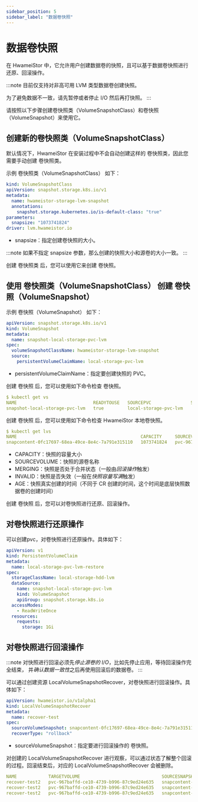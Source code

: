 ```yaml
---
sidebar_position: 5
sidebar_label: "数据卷快照"
---
```


# 数据卷快照

在 HwameiStor 中，它允许用户创建数据卷的快照，且可以基于数据卷快照进行还原、回滚操作。

:::note
目前仅支持对非高可用 LVM 类型数据卷创建快照。

为了避免数据不一致，请先暂停或者停止 I/O 然后再打快照。
:::

请按照以下步骤创建卷快照类（VolumeSnapshotClass）和卷快照（VolumeSnapshot）来使用它。

## 创建新的卷快照类（VolumeSnapshotClass）

默认情况下，HwameiStor 在安装过程中不会自动创建这样的 卷快照类，因此您需要手动创建 卷快照类。

示例 卷快照类（VolumeSnapshotClass） 如下：

```yaml
kind: VolumeSnapshotClass
apiVersion: snapshot.storage.k8s.io/v1
metadata:
  name: hwameistor-storage-lvm-snapshot
  annotations:
    snapshot.storage.kubernetes.io/is-default-class: "true"
parameters:
  snapsize: "1073741824"
driver: lvm.hwameistor.io
```

- snapsize：指定创建卷快照的大小。

:::note
如果不指定 snapsize 参数，那么创建的快照大小和源卷的大小一致。
:::


创建 卷快照类 后，您可以使用它来创建 卷快照。

## 使用 卷快照类（VolumeSnapshotClass） 创建 卷快照（VolumeSnapshot）

示例 卷快照（VolumeSnapshot） 如下：

```yaml
apiVersion: snapshot.storage.k8s.io/v1
kind: VolumeSnapshot
metadata:
  name: snapshot-local-storage-pvc-lvm
spec:
  volumeSnapshotClassName: hwameistor-storage-lvm-snapshot
  source:
    persistentVolumeClaimName: local-storage-pvc-lvm
```
- persistentVolumeClaimName：指定要创建快照的 PVC。

创建 卷快照 后，您可以使用如下命令检查 卷快照。
```yaml
$ kubectl get vs
NAME                             READYTOUSE   SOURCEPVC               SOURCESNAPSHOTCONTENT   RESTORESIZE   SNAPSHOTCLASS                     SNAPSHOTCONTENT                                    CREATIONTIME   AGE
snapshot-local-storage-pvc-lvm   true         local-storage-pvc-lvm                           1Gi           hwameistor-storage-lvm-snapshot   snapcontent-0fc17697-68ea-49ce-8e4c-7a791e315110   53y            2m57s

```

创建 卷快照 后，您可以使用如下命令检查 HwameiStor 本地卷快照。

```yaml
$ kubectl get lvs
NAME                                               CAPACITY     SOURCEVOLUME                               STATE   MERGING   INVALID   AGE
snapcontent-0fc17697-68ea-49ce-8e4c-7a791e315110   1073741824   pvc-967baffd-ce10-4739-b996-87c9ed24e635   Ready                       5m31s

```
- CAPACITY：快照的容量大小
- SOURCEVOLUME：快照的源卷名称
- MERGING：快照是否处于合并状态（一般由*回滚操作*触发）
- INVALID：快照是否失效（一般在*快照容量写满*触发）
- AGE：快照真实创建的时间（不同于 CR 创建的时间，这个时间是底层快照数据卷的创建时间）

创建 卷快照 后，您可以对卷快照进行还原、回滚操作。

## 对卷快照进行还原操作

可以创建pvc，对卷快照进行还原操作。具体如下：

```yaml
apiVersion: v1
kind: PersistentVolumeClaim
metadata:
  name: local-storage-pvc-lvm-restore
spec:
  storageClassName: local-storage-hdd-lvm
  dataSource:
    name: snapshot-local-storage-pvc-lvm
    kind: VolumeSnapshot
    apiGroup: snapshot.storage.k8s.io
  accessModes:
    - ReadWriteOnce
  resources:
    requests:
      storage: 1Gi
```


## 对卷快照进行回滚操作

:::note
对快照进行回滚必须先*停止源卷的 I/O*，比如先停止应用，等待回滚操作完全结束，
并*确认数据一致性*之后再使用回滚后的数据卷。
:::

可以通过创建资源 LocalVolumeSnapshotRecover，对卷快照进行回滚操作。具体如下：

```yaml
apiVersion: hwameistor.io/v1alpha1
kind: LocalVolumeSnapshotRecover
metadata:
  name: recover-test
spec:
  sourceVolumeSnapshot: snapcontent-0fc17697-68ea-49ce-8e4c-7a791e315110
  recoverType: "rollback"
```
- sourceVolumeSnapshot：指定要进行回滚操作的 卷快照。

对创建的 LocalVolumeSnapshotRecover 进行观察，可以通过状态了解整个回滚的过程。回滚结束后，对应的 LocalVolumeSnapshotRecover 会被删除。
```yaml
NAME            TARGETVOLUME                               SOURCESNAPSHOT                                     STATE        AGE
recover-test2   pvc-967baffd-ce10-4739-b996-87c9ed24e635   snapcontent-0fc17697-68ea-49ce-8e4c-7a791e315110   Submitted    0s
recover-test2   pvc-967baffd-ce10-4739-b996-87c9ed24e635   snapcontent-81a1f605-c28a-4e60-8c78-a3d504cbf6d9   InProgress   0s
recover-test2   pvc-967baffd-ce10-4739-b996-87c9ed24e635   snapcontent-81a1f605-c28a-4e60-8c78-a3d504cbf6d9   Completed    2s
```